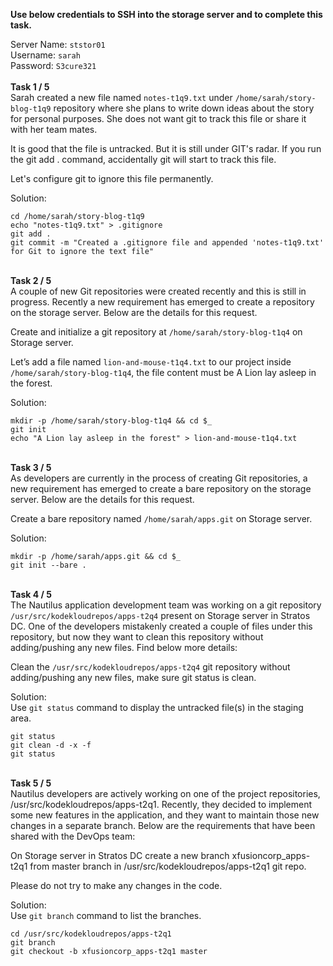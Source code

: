 **Use below credentials to SSH into the storage server and to complete this task.**

Server Name: `ststor01`  
Username: `sarah`  
Password: `S3cure321`  
\
**Task 1 / 5**  
Sarah created a new file named `notes-t1q9.txt` under `/home/sarah/story-blog-t1q9` repository where she plans to write down ideas about the story for personal purposes. She does not want git to track this file or share it with her team mates.

It is good that the file is untracked. But it is still under GIT's radar. If you run the git add . command, accidentally git will start to track this file.

Let's configure git to ignore this file permanently.

Solution:
```
cd /home/sarah/story-blog-t1q9
echo "notes-t1q9.txt" > .gitignore
git add .
git commit -m "Created a .gitignore file and appended 'notes-t1q9.txt' for Git to ignore the text file"
```
\
**Task 2 / 5**  
A couple of new Git repositories were created recently and this is still in progress. Recently a new requirement has emerged to create a repository on the storage server. Below are the details for this request.

Create and initialize a git repository at `/home/sarah/story-blog-t1q4` on Storage server.

Let’s add a file named `lion-and-mouse-t1q4.txt` to our project inside `/home/sarah/story-blog-t1q4`, the file content must be A Lion lay asleep in the forest.

Solution:
```
mkdir -p /home/sarah/story-blog-t1q4 && cd $_
git init
echo "A Lion lay asleep in the forest" > lion-and-mouse-t1q4.txt
```
\
**Task 3 / 5**  
As developers are currently in the process of creating Git repositories, a new requirement has emerged to create a bare repository on the storage server. Below are the details for this request.

Create a bare repository named `/home/sarah/apps.git` on Storage server.

Solution:
```
mkdir -p /home/sarah/apps.git && cd $_
git init --bare .
```
\
**Task 4 / 5**  
The Nautilus application development team was working on a git repository `/usr/src/kodekloudrepos/apps-t2q4` present on Storage server in Stratos DC. One of the developers mistakenly created a couple of files under this repository, but now they want to clean this repository without adding/pushing any new files. Find below more details:

Clean the `/usr/src/kodekloudrepos/apps-t2q4` git repository without adding/pushing any new files, make sure git status is clean.

Solution:  
Use `git status` command to display the untracked file(s) in the staging area.
```
git status
git clean -d -x -f
git status
```
\
**Task 5 / 5**  
Nautilus developers are actively working on one of the project repositories, /usr/src/kodekloudrepos/apps-t2q1. Recently, they decided to implement some new features in the application, and they want to maintain those new changes in a separate branch. Below are the requirements that have been shared with the DevOps team:

On Storage server in Stratos DC create a new branch xfusioncorp_apps-t2q1 from master branch in /usr/src/kodekloudrepos/apps-t2q1 git repo.

Please do not try to make any changes in the code.

Solution:  
Use `git branch` command to list the branches.
```
cd /usr/src/kodekloudrepos/apps-t2q1
git branch
git checkout -b xfusioncorp_apps-t2q1 master
```
